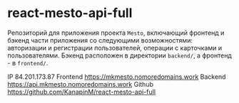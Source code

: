 # react-mesto-api-full
Репозиторий для приложения проекта `Mesto`, включающий фронтенд и бэкенд части приложения со следующими возможностями: авторизации и регистрации пользователей, операции с карточками и пользователями. Бэкенд расположен в директории `backend/`, а фронтенд - в `frontend/`. 
  
IP  84.201.173.87
Frontend  https://mkmesto.nomoredomains.work
Backend  https://api.mkmesto.nomoredomains.work
Github https://github.com/KanapinM/react-mesto-api-full